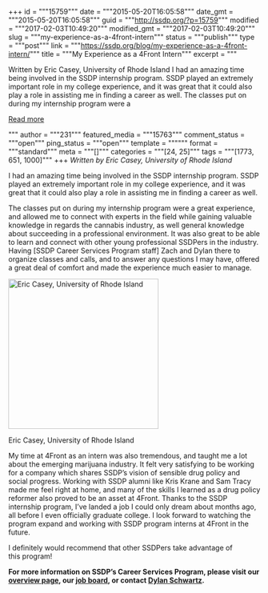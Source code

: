 +++
id = """15759"""
date = """2015-05-20T16:05:58"""
date_gmt = """2015-05-20T16:05:58"""
guid = """http://ssdp.org/?p=15759"""
modified = """2017-02-03T10:49:20"""
modified_gmt = """2017-02-03T10:49:20"""
slug = """my-experience-as-a-4front-intern"""
status = """publish"""
type = """post"""
link = """https://ssdp.org/blog/my-experience-as-a-4front-intern/"""
title = """My Experience as a 4Front Intern"""
excerpt = """<p>Written by Eric Casey, University of Rhode Island I had an amazing time being involved in the SSDP internship program. SSDP played an extremely important role in my college experience, and it was great that it could also play a role in assisting me in finding a career as well. The classes put on during my internship program were a</p>
<div class="h10"></div>
<p><a class="more-link2 flat" href="https://ssdp.org/blog/my-experience-as-a-4front-intern/">Read more</a></p>
"""
author = """231"""
featured_media = """15763"""
comment_status = """open"""
ping_status = """open"""
template = """"""
format = """standard"""
meta = """[]"""
categories = """[24, 25]"""
tags = """[1773, 651, 1000]"""
+++
<em>Written by Eric Casey, University of Rhode Island</em>

I had an amazing time being involved in the SSDP internship program. SSDP played an extremely important role in my college experience, and it was great that it could also play a role in assisting me in finding a career as well.

The classes put on during my internship program were a great experience, and allowed me to connect with experts in the field while gaining valuable knowledge in regards the cannabis industry, as well general knowledge about succeeding in a professional environment. It was also great to be able to learn and connect with other young professional SSDPers in the industry. Having [SSDP Career Services Program staff] Zach and Dylan there to organize classes and calls, and to answer any questions I may have, offered a great deal of comfort and made the experience much easier to manage.

<div id="attachment_15763" style="width: 310px" class="wp-caption alignright"><a href="http://ssdp.org/assets/10178009_10152320773899871_7257920451608807341_n.jpg"><img class="wp-image-15763 size-medium" src="http://ssdp.org/assets/10178009_10152320773899871_7257920451608807341_n-300x300.jpg" alt="Eric Casey, University of Rhode Island" width="300" height="300" /></a><p class="wp-caption-text">Eric Casey, University of Rhode Island</p></div>

My time at 4Front as an intern was also tremendous, and taught me a lot about the emerging marijuana industry. It felt very satisfying to be working for a company which shares SSDP’s vision of sensible drug policy and social progress. Working with SSDP alumni like Kris Krane and Sam Tracy made me feel right at home, and many of the skills I learned as a drug policy reformer also proved to be an asset at 4Front. Thanks to the SSDP internship program, I’ve landed a job I could only dream about months ago, all before I even officially graduate college. I look forward to watching the program expand and working with SSDP program interns at 4Front in the future.

I definitely would recommend that other SSDPers take advantage of this program!

<strong>For more information on SSDP&#8217;s Career Services Program, please visit our <a title="SSDP Career Services Program" href="http://ssdp.org/career-services-program/" target="_blank">overview page</a>, our <a title="SSDP Job Board" href="http://careers.ssdp.org/job-board/" target="_blank">job board</a>, or contact <a href="mailto:dylan.schwartz@ssdp.org" target="_blank">Dylan Schwartz</a>.</strong>

